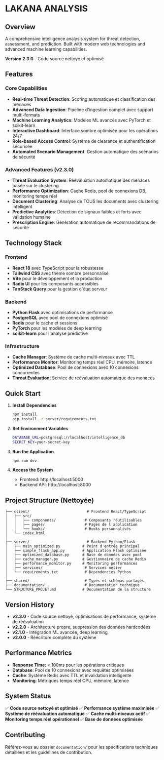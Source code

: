 # LAKANA ANALYSIS

## Overview

A comprehensive intelligence analysis system for threat detection, assessment, and prediction. Built with modern web technologies and advanced machine learning capabilities.

**Version 2.3.0** - Code source nettoyé et optimisé

## Features

### Core Capabilities
- **Real-time Threat Detection**: Scoring automatique et classification des menaces
- **Advanced Data Ingestion**: Pipeline d'ingestion complet avec support multi-formats
- **Machine Learning Analytics**: Modèles ML avancés avec PyTorch et scikit-learn
- **Interactive Dashboard**: Interface sombre optimisée pour les opérations 24/7
- **Role-based Access Control**: Système de clearance et authentification sécurisée
- **Automated Scenario Management**: Gestion automatique des scénarios de sécurité

### Advanced Features (v2.3.0)
- **Threat Evaluation System**: Réévaluation automatique des menaces basée sur le clustering
- **Performance Optimization**: Cache Redis, pool de connexions DB, monitoring temps réel
- **Document Clustering**: Analyse de TOUS les documents avec clustering intelligent
- **Predictive Analytics**: Détection de signaux faibles et forts avec validation humaine
- **Prescription Engine**: Génération automatique de recommandations de sécurité

## Technology Stack

### Frontend
- **React 18** avec TypeScript pour la robustesse
- **Tailwind CSS** avec thème sombre personnalisé
- **Vite** pour le développement et la production
- **Radix UI** pour les composants accessibles
- **TanStack Query** pour la gestion d'état serveur

### Backend
- **Python Flask** avec optimisations de performance
- **PostgreSQL** avec pool de connexions optimisé
- **Redis** pour le cache et sessions
- **PyTorch** pour les modèles de deep learning
- **scikit-learn** pour l'analyse prédictive

### Infrastructure
- **Cache Manager**: Système de cache multi-niveaux avec TTL
- **Performance Monitor**: Monitoring temps réel CPU, mémoire, latence
- **Optimized Database**: Pool de connexions avec 10 connexions concurrentes
- **Threat Evaluation**: Service de réévaluation automatique des menaces

## Quick Start

1. **Install Dependencies**
   ```bash
   npm install
   pip install -r server/requirements.txt
   ```

2. **Set Environment Variables**
   ```bash
   DATABASE_URL=postgresql://localhost/intelligence_db
   SECRET_KEY=your-secret-key
   ```

3. **Run the Application**
   ```bash
   npm run dev
   ```

4. **Access the System**
   - Frontend: http://localhost:5000
   - Backend API: http://localhost:8000

## Project Structure (Nettoyée)

```
├── client/                          # Frontend React/TypeScript
│   ├── src/
│   │   ├── components/             # Composants réutilisables
│   │   ├── pages/                  # Pages de l'application
│   │   └── hooks/                  # Hooks personnalisés
│   └── index.html
│
├── server/                          # Backend Python/Flask
│   ├── main_optimized.py          # Point d'entrée principal
│   ├── simple_flask_app.py        # Application Flask optimisée
│   ├── optimized_database.py      # Base de données avec pool
│   ├── cache_manager.py           # Gestionnaire de cache Redis
│   ├── performance_monitor.py     # Monitoring performances
│   ├── services/                   # Services métier
│   └── requirements.txt            # Dependencies Python
│
├── shared/                         # Types et schémas partagés
├── documentation/                  # Documentation technique
└── STRUCTURE_PROJET.md            # Documentation de la structure
```

## Version History

- **v2.3.0** - Code source nettoyé, optimisations de performance, système de réévaluation
- **v2.2.0** - Architecture propre, suppression des données hardcodées
- **v2.1.0** - Intégration ML avancée, deep learning
- **v2.0.0** - Réécriture complète du système

## Performance Metrics

- **Response Time**: < 100ms pour les opérations critiques
- **Database**: Pool de 10 connexions avec requêtes optimisées
- **Cache**: Système Redis avec TTL et invalidation intelligente
- **Monitoring**: Métriques temps réel CPU, mémoire, latence

## System Status

✅ **Code source nettoyé et optimisé**
✅ **Performance système maximisée**
✅ **Système de réévaluation automatique**
✅ **Cache multi-niveaux actif**
✅ **Monitoring temps réel opérationnel**
✅ **Base de données optimisée**

## Contributing

Référez-vous au dossier `documentation/` pour les spécifications techniques détaillées et les guidelines de contribution.